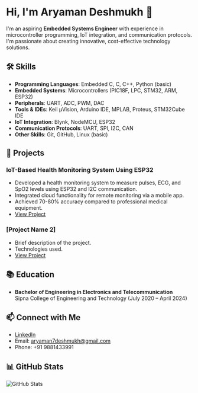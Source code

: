   # Hi, I'm Aryaman Deshmukh 👋

I'm an aspiring **Embedded Systems Engineer** with experience in microcontroller programming, IoT integration, and communication protocols. I'm passionate about creating innovative, cost-effective technology solutions.

## 🛠️ Skills
- **Programming Languages**: Embedded C, C, C++, Python (basic)
- **Embedded Systems**: Microcontrollers (PIC18F, LPC, STM32, ARM, ESP32)
- **Peripherals**: UART, ADC, PWM, DAC
- **Tools & IDEs**: Keil µVision, Arduino IDE, MPLAB, Proteus, STM32Cube IDE
- **IoT Integration**: Blynk, NodeMCU, ESP32
- **Communication Protocols**: UART, SPI, I2C, CAN
- **Other Skills**: Git, GitHub, Linux (basic)

## 🚀 Projects

### IoT-Based Health Monitoring System Using ESP32
- Developed a health monitoring system to measure pulses, ECG, and SpO2 levels using ESP32 and I2C communication.
- Integrated cloud functionality for remote monitoring via a mobile app.
- Achieved 70-80% accuracy compared to professional medical equipment.
- [View Project](https://github.com/yourusername/health-monitoring-system)

### [Project Name 2]
- Brief description of the project.
- Technologies used.
- [View Project](https://github.com/yourusername/project2)

## 📚 Education
- **Bachelor of Engineering in Electronics and Telecommunication**  
  Sipna College of Engineering and Technology (July 2020 – April 2024)

## 📫 Connect with Me
- [LinkedIn](https://www.linkedin.com/in/aryaman7deshmukh)
- Email: aryaman7deshmukh@gmail.com
- Phone: +91 9881433991

## 📊 GitHub Stats
![GitHub Stats](https://github-readme-stats.vercel.app/api?username=yourusername&show_icons=true&theme=radical)
